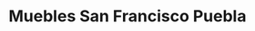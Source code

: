 ---
title: "Muebles San Francisco Puebla"
url: /cholula-de-rivadavia/muebles-san-francisco-puebla/
shop: muebles
---